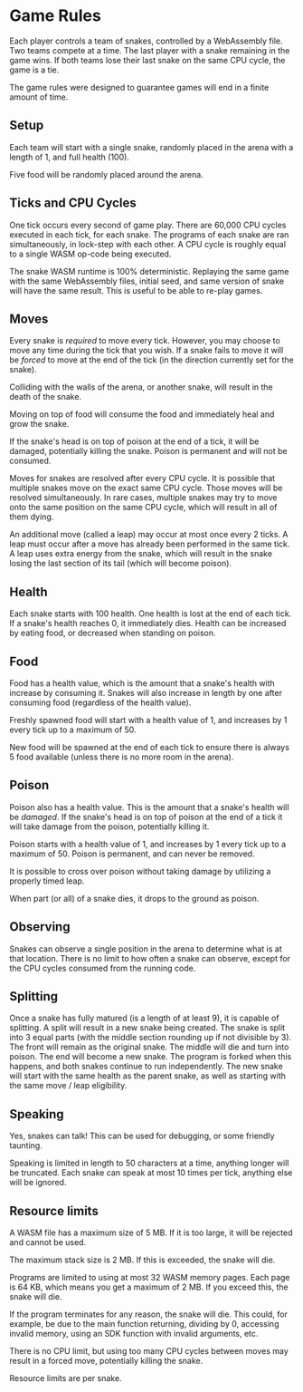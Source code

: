 # Game Rules

Each player controls a team of snakes, controlled by a WebAssembly file. Two teams compete at a time.
The last player with a snake remaining in the game wins. If both teams lose their last snake on the same CPU cycle, the game is a tie.

The game rules were designed to guarantee games will end in a finite amount of time.

## Setup

Each team will start with a single snake, randomly placed in the arena with a length of 1, and full health (100).

Five food will be randomly placed around the arena.

## Ticks and CPU Cycles

One tick occurs every second of game play. There are 60,000 CPU cycles executed in each tick, for each snake. The programs of each snake are ran simultaneously, in lock-step with each other. A CPU cycle is roughly equal to a single WASM op-code being executed.

The snake WASM runtime is 100% deterministic. Replaying the same game with the same WebAssembly files, initial seed, and same version of snake will have the same result. This is useful to be able to re-play games.

## Moves

Every snake is _required_ to move every tick. However, you may choose to move any time during the tick that you wish. If a snake fails to move it will be _forced_ to move at the end of the tick (in the direction currently set for the snake).

Colliding with the walls of the arena, or another snake, will result in the death of the snake.

Moving on top of food will consume the food and immediately heal and grow the snake.

If the snake's head is on top of poison at the end of a tick, it will be damaged, potentially killing the snake. Poison is permanent and will not be consumed.

Moves for snakes are resolved after every CPU cycle. It is possible that multiple snakes move on the exact same CPU cycle. Those moves will be resolved simultaneously. In rare cases, multiple snakes may try to move onto the same position on the same CPU cycle, which will result in all of them dying.

An additional move (called a leap) may occur at most once every 2 ticks. A leap must occur after a move has already been performed in the same tick. A leap uses extra energy from the snake, which will result in the snake losing the last section of its tail (which will become poison).

## Health

Each snake starts with 100 health. One health is lost at the end of each tick. If a snake's health reaches 0, it immediately dies. Health can be increased by eating food, or decreased when standing on poison.

## Food

Food has a health value, which is the amount that a snake's health with increase by consuming it. Snakes will also increase in length by one after consuming food (regardless of the health value).

Freshly spawned food will start with a health value of 1, and increases by 1 every tick up to a maximum of 50.

New food will be spawned at the end of each tick to ensure there is always 5 food available (unless there is no more room in the arena).

## Poison

Poison also has a health value. This is the amount that a snake's health will be _damaged_. If the snake's head is on top of poison at the end of a tick it will take damage from the poison, potentially killing it.

Poison starts with a health value of 1, and increases by 1 every tick up to a maximum of 50. Poison is permanent, and can never be removed.

It is possible to cross over poison without taking damage by utilizing a properly timed leap.

When part (or all) of a snake dies, it drops to the ground as poison.


## Observing

Snakes can observe a single position in the arena to determine what is at that location. There is no limit to how often a snake can observe, except for the CPU cycles consumed from the running code.

## Splitting

Once a snake has fully matured (is a length of at least 9), it is capable of splitting. A split will result in a new snake being created. The snake is split into 3 equal parts (with the middle section rounding up if not divisible by 3). The front will remain as the original snake. The middle will die and turn into poison. The end will become a new snake. The program is forked when this happens, and both snakes continue to run independently. The new snake will start with the same health as the parent snake, as well as starting with the same move / leap eligibility.

## Speaking

Yes, snakes can talk! This can be used for debugging, or some friendly taunting.

Speaking is limited in length to 50 characters at a time, anything longer will be truncated. Each snake can speak at most 10 times per tick, anything else will be ignored.

## Resource limits

A WASM file has a maximum size of 5 MB. If it is too large, it will be rejected and cannot be used.

The maximum stack size is 2 MB. If this is exceeded, the snake will die.

Programs are limited to using at most 32 WASM memory pages. Each page is 64 KB, which means you get a maximum of 2 MB. If you exceed this, the snake will die.

If the program terminates for any reason, the snake will die. This could, for example, be due to the main function returning, dividing by 0, accessing invalid memory, using an SDK function with invalid arguments, etc.

There is no CPU limit, but using too many CPU cycles between moves may result in a forced move, potentially killing the snake.

Resource limits are per snake.

